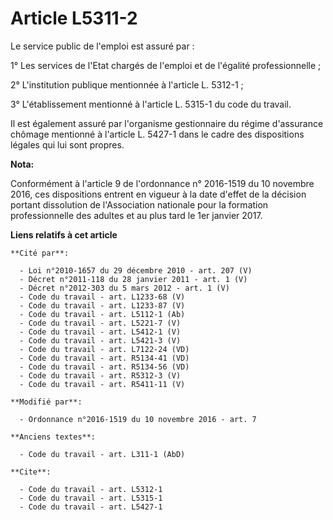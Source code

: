 # Article L5311-2

Le service public de l'emploi est assuré par : 

1° Les services de l'Etat chargés de l'emploi et de l'égalité professionnelle ; 

2° L'institution publique mentionnée à l'article L. 5312-1 ; 

3° L'établissement mentionné à l'article L. 5315-1 du code du travail. 

Il est également assuré par l'organisme gestionnaire du régime d'assurance chômage mentionné à l'article L. 5427-1 dans le
cadre des dispositions légales qui lui sont propres.

**Nota:**

Conformément à l'article 9 de l'ordonnance n° 2016-1519 du 10 novembre 2016, ces dispositions entrent en vigueur à la date
d'effet de la décision portant dissolution de l'Association nationale pour la formation professionnelle des adultes et au
plus tard le 1er janvier 2017.

**Liens relatifs à cet article**

	**Cité par**:

	  - Loi n°2010-1657 du 29 décembre 2010 - art. 207 (V)
	  - Décret n°2011-118 du 28 janvier 2011 - art. 1 (V)
	  - Décret n°2012-303 du 5 mars 2012 - art. 1 (V)
	  - Code du travail - art. L1233-68 (V)
	  - Code du travail - art. L1233-87 (V)
	  - Code du travail - art. L5112-1 (Ab)
	  - Code du travail - art. L5221-7 (V)
	  - Code du travail - art. L5412-1 (V)
	  - Code du travail - art. L5421-3 (V)
	  - Code du travail - art. L7122-24 (VD)
	  - Code du travail - art. R5134-41 (VD)
	  - Code du travail - art. R5134-56 (VD)
	  - Code du travail - art. R5312-3 (V)
	  - Code du travail - art. R5411-11 (V)

	**Modifié par**:

	  - Ordonnance n°2016-1519 du 10 novembre 2016 - art. 7

	**Anciens textes**:

	  - Code du travail - art. L311-1 (AbD)

	**Cite**:

	  - Code du travail - art. L5312-1
	  - Code du travail - art. L5315-1
	  - Code du travail - art. L5427-1
